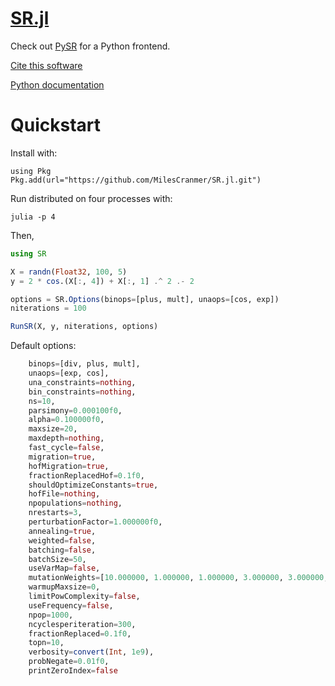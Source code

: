 # [SR.jl](https://github.com/MilesCranmer/SR)

Check out [PySR](https://github.com/MilesCranmer/PySR) for
a Python frontend.

[Cite this software](https://github.com/MilesCranmer/PySR/blob/master/CITATION.md)

[Python documentation](https://pysr.readthedocs.io/)


# Quickstart

Install with:
```
using Pkg
Pkg.add(url="https://github.com/MilesCranmer/SR.jl.git")
```


Run distributed on four processes with:
```
julia -p 4
```

Then,
```julia
using SR

X = randn(Float32, 100, 5)
y = 2 * cos.(X[:, 4]) + X[:, 1] .^ 2 .- 2

options = SR.Options(binops=[plus, mult], unaops=[cos, exp])
niterations = 100

RunSR(X, y, niterations, options)
```

Default options:

```julia
    binops=[div, plus, mult],
    unaops=[exp, cos],
    una_constraints=nothing,
    bin_constraints=nothing,
    ns=10,
    parsimony=0.000100f0,
    alpha=0.100000f0,
    maxsize=20,
    maxdepth=nothing,
    fast_cycle=false,
    migration=true,
    hofMigration=true,
    fractionReplacedHof=0.1f0,
    shouldOptimizeConstants=true,
    hofFile=nothing,
    npopulations=nothing,
    nrestarts=3,
    perturbationFactor=1.000000f0,
    annealing=true,
    weighted=false,
    batching=false,
    batchSize=50,
    useVarMap=false,
    mutationWeights=[10.000000, 1.000000, 1.000000, 3.000000, 3.000000, 0.010000, 1.000000, 1.000000],
    warmupMaxsize=0,
    limitPowComplexity=false,
    useFrequency=false,
    npop=1000,
    ncyclesperiteration=300,
    fractionReplaced=0.1f0,
    topn=10,
    verbosity=convert(Int, 1e9),
    probNegate=0.01f0,
    printZeroIndex=false
```
